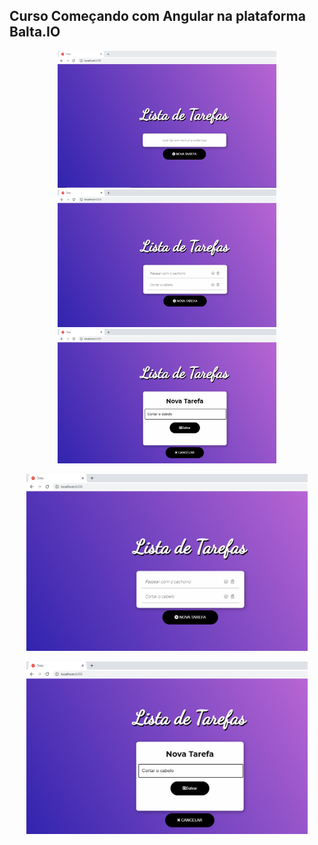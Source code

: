 ## Curso Começando com Angular na plataforma Balta.IO

<p align="center">
   <img width="350" src="https://github.com/silvarafaell/Comecando-com-Angular/blob/main/todo/src/TelaInical_README.png?raw=true">
   <img width="350" src="https://github.com/silvarafaell/Comecando-com-Angular/blob/main/todo/src/README_TelaComTarefa.png?raw=true">
   <img width="350" src="https://github.com/silvarafaell/Comecando-com-Angular/blob/main/todo/src/README_Ciando_Tarefa.png?raw=true">
</p>
<p align="center">
   <img width="450" src="https://github.com/silvarafaell/Comecando-com-Angular/blob/main/todo/src/README_TelaComTarefa.png?raw=true">
</p>
<p align="center">
   <img width="450" src="https://github.com/silvarafaell/Comecando-com-Angular/blob/main/todo/src/README_Ciando_Tarefa.png?raw=true">
</p>
